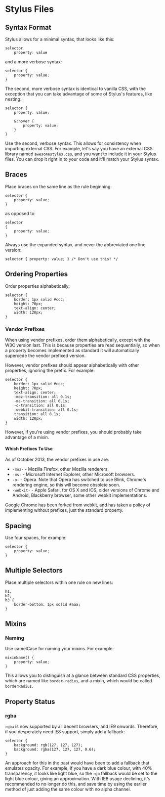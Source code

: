 # Stylus Files

## Syntax Format

Stylus allows for a minimal syntax, that looks like this:

```
selector
	property: value
```
and a more verbose syntax:

```
selector {
	property: value;
}
```

The second, more verbose syntax is identical to vanilla CSS, with the exception that you can take advantage of some of Stylus's features, like nesting:

```
selector {
	property: value;
	
	&:hover {
		property: value;
	}
}
```

Use the second, verbose syntax. This allows for consistency when importing external CSS. For example, let's say you have an external CSS library named `awesomestyles.css`, and you want to include it in your Stylus files. You can drop it right in to your code and it'll match your Stylus syntax.

## Braces

Place braces on the same line as the rule beginning:

```
selector {
    property: value;
}
```

as opposed to:

```
selector
{
    property: value;
}
```

Always use the expanded syntax, and never the abbreviated one line version:

```
selector { property: value; } /* Don't use this! */
```

## Ordering Properties

Order properties alphabetically:

```
selector {
    border: 1px solid #ccc;
    height: 70px;
    text-align: center;
    width: 120px;
}
```
### Vendor Prefixes

When using vendor prefixes, order them alphabetically, except with the W3C version last. This is because properties are read sequentially, so when a property becomes implemented as standard it will automatically supercede the vendor prefixed version.

However, vendor prefixes should appear alphabetically with other properties, ignoring the prefix. For example:

```
selector {
    border: 1px solid #ccc;
    height: 70px;
    text-align: center;
    -moz-transition: all 0.1s;
    -ms-transition: all 0.1s;
    -o-transition: all 0.1s;
    -webkit-transition: all 0.1s;
    transition: all 0.1s;
    width: 120px;
}
```

However, if you're using vendor prefixes, you should probably take advantage of a mixin.

#### Which Prefixes To Use

As of October 2013, the vendor prefixes in use are:

* `-moz-` - Mozilla Firefox, other Mozilla renderers.
* `-ms-` - Microsoft Internet Explorer, other Microsoft browsers.
* `-o-` - Opera. Note that Opera has switched to use Blink, Chrome's rendering engine, so this will become obsolete soon.
* `-webkit-` - Apple Safari, for OS X and iOS, older versions of Chrome and Android, Blackberry browser, some other webkit implementations.

Google Chrome has been forked from webkit, and has taken a policy of implementing without prefixes, just the standard property.


## Spacing

Use four spaces, for example:

```
selector {
    property: value;
}
```

## Multiple Selectors

Place multiple selectors within one rule on new lines:

```
h1,
h2,
h3 {
    border-bottom: 1px solid #aaa;
}
```

## Mixins

### Naming

Use camelCase for naming your mixins. For example:

```
mixinName() {
	property: value;
}
```
This allows you to distinguish at a glance between standard CSS properties, which are named like `border-radius`, and a mixin, which would be called `borderRadius`.

## Property Status

### rgba

`rgba` is now supported by all decent browsers, and IE9 onwards. Therefore, if you desperately need IE8 support, simply add a fallback:

```
selector {
    background: rgb(127, 127, 127);
    background: rgba(127, 127, 127, 0.6);
}
```

An approach for this in the past would have been to add a fallback that emulates opacity. For example, if you have a dark blue colour, with 40% transparency, it looks like light blue, so the `rgb` fallback would be set to the light blue colour, giving an approximation. With IE8 usage declining, it's recommended to no longer do this, and save time by using the earlier method of just adding the same colour with no alpha channel.









